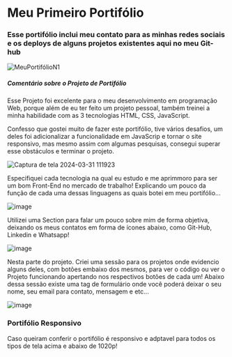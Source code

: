 <h1>Meu Primeiro Portifólio</h1>
<h3>Esse portifólio inclui meu contato para as minhas redes sociais e os deploys de alguns projetos existentes aqui no meu Git-hub</h3>

![MeuPortifólioN1](https://github.com/DevGustavoGantois/Portifolio-Dev-Front-End-Me/assets/123424700/addba604-3605-4200-8b43-9d2a92eabab7)

<h5>Comentário sobre o Projeto de Portifólio</h5>

<p>Esse Projeto foi excelente para o meu desenvolvimento em programação Web, porque além de eu ter feito um projeto pessoal, também treinei a minha habilidade com as 3 tecnologias HTML, CSS, JavaScript.</p>

<p>Confesso que gostei muito de fazer este portifólio, tive vários desafios, um deles foi adicionalizar a funcionalidade em JavaScrip e tornar o site responsivo, mas mesmo assim com algumas pesquisas, consegui superar esse obstáculos e terminar o projeto.</p>


![Captura de tela 2024-03-31 111923](https://github.com/DevGustavoGantois/Portifolio-Dev-Front-End-Me/assets/123424700/e6bacda2-5c92-4444-bda1-edc566e26d84)

<p>Especifiquei cada tecnologia na qual eu estudo e me aprimmoro para ser um bom Front-End no mercado de trabalho! Explicando um pouco da função de cada uma dessas linguagens as quais botei em meu portifólio...</p>

![image](https://github.com/DevGustavoGantois/Portifolio-Dev-Front-End-Me/assets/123424700/7348de6a-0415-47d5-9a37-6f10173162f4)

<p>Utilizei uma Section para falar um pouco sobre mim de forma objetiva, deixando os meus contatos em forma de ícones abaixo, como Git-Hub, Linkedin e Whatsapp!</p>


![image](https://github.com/DevGustavoGantois/Portifolio-Dev-Front-End-Me/assets/123424700/fa6c26af-dbcd-44e8-aa5d-74467ca9ec70)

<p>Nesta parte do projeto. Criei uma sessão para os projetos onde evidencio alguns deles, com botões embaixo dos mesmos, para ver o código ou ver o Projeto funcionando apertando nos respectivos botões de cada um! Abaixo dessa sessão existe uma tag de formulário onde você poderá deixar o seu nome, seu email para contato, mensagem e etc... </p>




![image](https://github.com/DevGustavoGantois/Portifolio-Dev-Front-End-Me/assets/123424700/4b2f809d-510d-4c4a-ac65-2976140c899b)

<h3>Portifólio Responsivo</h3>
<p>Caso queiram conferir o portifólio é responsivo e adptavel para todos os tipos de tela acima e abaixo de 1020p!</p>
